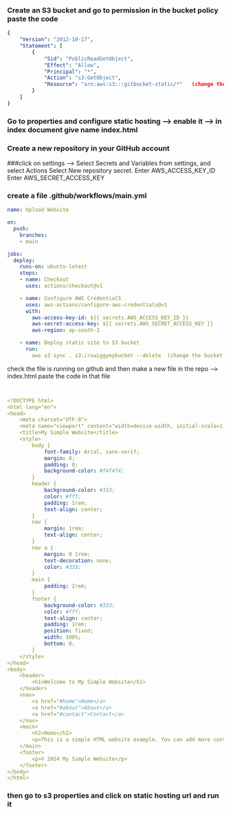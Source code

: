 ### Create an S3 bucket and go to permission in the bucket policy paste the code 
```yml
{
    "Version": "2012-10-17",
    "Statement": [
        {
            "Sid": "PublicReadGetObject",
            "Effect": "Allow",
            "Principal": "*",
            "Action": "s3:GetObject",
            "Resource": "arn:aws:s3:::gitbucket-static/*"   (change the bucket name here)
        }
    ]
}
```
### Go to properties and configure static hosting --> enable it --> in index document give name index.html
### Create a new repository in your GitHub account  
###click on settings --> Select Secrets and Variables from settings, and select Actions
Select New repository secret.
Enter AWS_ACCESS_KEY_ID 
Enter AWS_SECRET_ACCESS_KEY

### create a file .github/workflows/main.yml
```yml
name: Upload Website

on:
  push:
    branches:
    - main

jobs:
  deploy:
    runs-on: ubuntu-latest
    steps:
    - name: Checkout
      uses: actions/checkout@v1

    - name: Configure AWS CredentialS
      uses: aws-actions/configure-aws-credentials@v1
      with:
        aws-access-key-id: ${{ secrets.AWS_ACCESS_KEY_ID }}
        aws-secret-access-key: ${{ secrets.AWS_SECRET_ACCESS_KEY }}
        aws-region: ap-south-1

    - name: Deploy static site to S3 bucket
      run: 
        aws s3 sync . s3://swiggymybucket --delete  (change the bucket name and remove this comment)
```

check the file is running on github
and then make a new file in the repo  --> index.html paste the code in that file
```yml


<!DOCTYPE html>
<html lang="en">
<head>
    <meta charset="UTF-8">
    <meta name="viewport" content="width=device-width, initial-scale=1.0">
    <title>My Simple Website</title>
    <style>
        body {
            font-family: Arial, sans-serif;
            margin: 0;
            padding: 0;
            background-color: #f4f4f4;
        }
        header {
            background-color: #333;
            color: #fff;
            padding: 1rem;
            text-align: center;
        }
        nav {
            margin: 1rem;
            text-align: center;
        }
        nav a {
            margin: 0 1rem;
            text-decoration: none;
            color: #333;
        }
        main {
            padding: 2rem;
        }
        footer {
            background-color: #333;
            color: #fff;
            text-align: center;
            padding: 1rem;
            position: fixed;
            width: 100%;
            bottom: 0;
        }
    </style>
</head>
<body>
    <header>
        <h1>Welcome to My Simple Website</h1>
    </header>
    <nav>
        <a href="#home">Home</a>
        <a href="#about">About</a>
        <a href="#contact">Contact</a>
    </nav>
    <main>
        <h2>Home</h2>
        <p>This is a simple HTML website example. You can add more content here.</p>
    </main>
    <footer>
        <p>© 2024 My Simple Website</p>
    </footer>
</body>
</html>
```
### then go to s3 properties and click on static hosting url and run it
